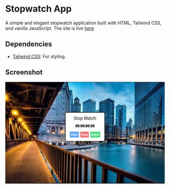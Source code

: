 # Stopwatch App

A simple and elegant stopwatch application built with HTML, Tailwind CSS, and vanilla JavaScript.
The site is live [here](https://geekie-techie.github.io/stopWatchPage/)

## Dependencies

- [Tailwind CSS](https://tailwindcss.com/): For styling.

## Screenshot

![Stopwatch App](./clock.png)
